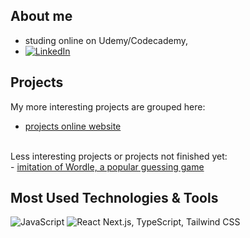 ## About me
- studing online on Udemy/Codecademy, 
- [![LinkedIn][linkedin-shield]][linkedin-url]

## Projects
My more interesting projects are grouped here:
<br/>
- <a href="https://spatulatom.github.io/projects-online/"   target="_blank"> projects online website</a>
<br/>
Less interesting projects  or projects not finished yet:
<br/>
- <a href="https://github.com/spatulatom/nextjs-wordle-new-york-times-game#readme" target="_blank"> imitation of Wordle, a popular guessing game </a>
   


## Most Used Technologies & Tools
![JavaScript](https://img.shields.io/badge/-JavaScript-black?style=flat-square&logo=javascript)
![React](https://img.shields.io/badge/-React-black?style=flat-square&logo=react)
Next.js, TypeScript, Tailwind CSS


<!-- MARKDOWN LINKS & IMAGES -->

[linkedin-shield]: https://img.shields.io/badge/-LinkedIn-black.svg?style=for-the-badge&logo=linkedin&colorB=555
[linkedin-url]: https://www.linkedin.com/in/tomasz-s-069249244/
